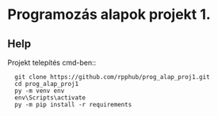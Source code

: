 # Programozás alapok projekt 1.
## Help
Projekt telepítés cmd-ben::
```
  git clone https://github.com/rpphub/prog_alap_proj1.git
  cd prog_alap_proj1
  py -m venv env
  env\Scripts\activate
  py -m pip install -r requirements
```